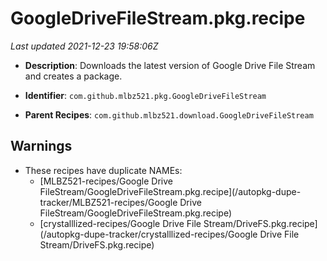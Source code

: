 # GoogleDriveFileStream.pkg.recipe

_Last updated 2021-12-23 19:58:06Z_

- **Description**: Downloads the latest version of Google Drive File Stream and creates a package.

- **Identifier**: `com.github.mlbz521.pkg.GoogleDriveFileStream`

- **Parent Recipes**: `com.github.mlbz521.download.GoogleDriveFileStream`

## Warnings

- These recipes have duplicate NAMEs:
    - [MLBZ521-recipes/Google Drive FileStream/GoogleDriveFileStream.pkg.recipe](/autopkg-dupe-tracker/MLBZ521-recipes/Google Drive FileStream/GoogleDriveFileStream.pkg.recipe)
    - [crystalllized-recipes/Google Drive File Stream/DriveFS.pkg.recipe](/autopkg-dupe-tracker/crystalllized-recipes/Google Drive File Stream/DriveFS.pkg.recipe)
